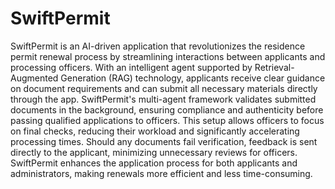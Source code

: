 # SwiftPermit

SwiftPermit is an AI-driven application that revolutionizes the residence permit renewal process by streamlining interactions between applicants and processing officers. With an intelligent agent supported by Retrieval-Augmented Generation (RAG) technology, applicants receive clear guidance on document requirements and can submit all necessary materials directly through the app. SwiftPermit's multi-agent framework validates submitted documents in the background, ensuring compliance and authenticity before passing qualified applications to officers. This setup allows officers to focus on final checks, reducing their workload and significantly accelerating processing times. Should any documents fail verification, feedback is sent directly to the applicant, minimizing unnecessary reviews for officers. SwiftPermit enhances the application process for both applicants and administrators, making renewals more efficient and less time-consuming.

